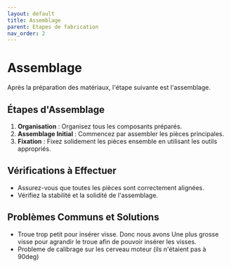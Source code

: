 ```yaml
---
layout: default
title: Assemblage
parent: Etapes de fabrication
nav_order: 2
---
```


# Assemblage

Après la préparation des matériaux, l'étape suivante est l'assemblage.

## Étapes d'Assemblage

1. **Organisation** : Organisez tous les composants préparés.
2. **Assemblage Initial** : Commencez par assembler les pièces principales.
3. **Fixation** : Fixez solidement les pièces ensemble en utilisant les outils appropriés.

## Vérifications à Effectuer

- Assurez-vous que toutes les pièces sont correctement alignées.
- Vérifiez la stabilité et la solidité de l'assemblage.

## Problèmes Communs et Solutions

- Troue trop petit pour insérer visse. Donc nous avons Une plus grosse visse pour agrandir le troue afin de pouvoir insérer les visses.  
- Probleme de calibrage sur les cerveau moteur (ils n'étaient pas à 90deg)

